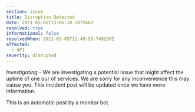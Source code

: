 ```yaml
---
section: issue
title: Disruption Detected
date: 2021-03-05T13:06:10.387266Z
resolved: true
informational: false
resolvedWhen: 2021-03-05T12:49:53.749230Z
affected:
  - API
severity: disrupted
---
```

*Investigating* - We are investigating a potential issue that might affect the uptime of one our of services. We are sorry for any inconvenience this may cause you. This incident post will be updated once we have more information.

This is an automatic post by a monitor bot.
        